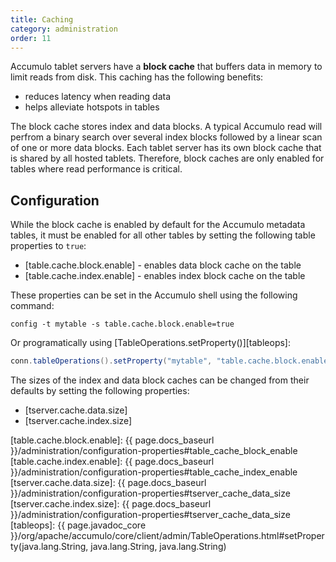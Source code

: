 ```yaml
---
title: Caching
category: administration
order: 11
---
```


Accumulo tablet servers have a **block cache** that buffers data in memory to limit reads from disk.
This caching has the following benefits:

* reduces latency when reading data
* helps alleviate hotspots in tables

The block cache stores index and data blocks. A typical Accumulo read will perfrom a binary search
over several index blocks followed by a linear scan of one or more data blocks. Each tablet server
has its own block cache that is shared by all hosted tablets. Therefore, block caches are only enabled
for tables where read performance is critical.

## Configuration

While the block cache is enabled by default for the Accumulo metadata tables, it must be enabled
for all other tables by setting the following table properties to `true`:

* [table.cache.block.enable] - enables data block cache on the table
* [table.cache.index.enable] - enables index block cache on the table

These properties can be set in the Accumulo shell using the following command:

    config -t mytable -s table.cache.block.enable=true

Or programatically using [TableOperations.setProperty()][tableops]:

```java
conn.tableOperations().setProperty("mytable", "table.cache.block.enable", "true");
```

The sizes of the index and data block caches can be changed from their defaults by setting
the following properties:

* [tserver.cache.data.size]
* [tserver.cache.index.size]

[table.cache.block.enable]: {{ page.docs_baseurl }}/administration/configuration-properties#table_cache_block_enable
[table.cache.index.enable]: {{ page.docs_baseurl }}/administration/configuration-properties#table_cache_index_enable
[tserver.cache.data.size]: {{ page.docs_baseurl }}/administration/configuration-properties#tserver_cache_data_size
[tserver.cache.index.size]: {{ page.docs_baseurl }}/administration/configuration-properties#tserver_cache_data_size
[tableops]: {{ page.javadoc_core }}/org/apache/accumulo/core/client/admin/TableOperations.html#setProperty(java.lang.String, java.lang.String, java.lang.String)
